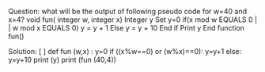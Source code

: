 Question: what will be the output of following pseudo code for w=40 and x=4?
void fun( integer w, integer x)
Integer y
Set y=0
if(x mod w EQUALS 0 | | w mod x EQUALS 0)
y = y + 1
Else
y = y + 10
End if
Print y
End function fun()

Solution:
[ ]
def fun (w,x) :
y=0
if ((x%w==0) or (w%x)==0):
y=y+1
else:
y=y+10
print (y)
print (fun (40,4))
